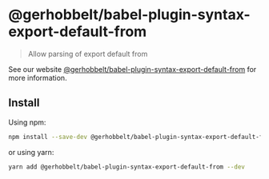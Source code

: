# @gerhobbelt/babel-plugin-syntax-export-default-from

> Allow parsing of export default from

See our website [@gerhobbelt/babel-plugin-syntax-export-default-from](https://babeljs.io/docs/en/next/babel-plugin-syntax-export-default-from.html) for more information.

## Install

Using npm:

```sh
npm install --save-dev @gerhobbelt/babel-plugin-syntax-export-default-from
```

or using yarn:

```sh
yarn add @gerhobbelt/babel-plugin-syntax-export-default-from --dev
```

